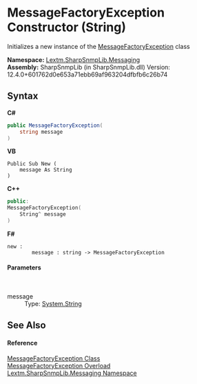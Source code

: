 # MessageFactoryException Constructor (String)
 

Initializes a new instance of the <a href="T_Lextm_SharpSnmpLib_Messaging_MessageFactoryException">MessageFactoryException</a> class

**Namespace:**&nbsp;<a href="N_Lextm_SharpSnmpLib_Messaging">Lextm.SharpSnmpLib.Messaging</a><br />**Assembly:**&nbsp;SharpSnmpLib (in SharpSnmpLib.dll) Version: 12.4.0+601762d0e653a71ebb69af963204dfbfb6c26b74

## Syntax

**C#**<br />
``` C#
public MessageFactoryException(
	string message
)
```

**VB**<br />
``` VB
Public Sub New ( 
	message As String
)
```

**C++**<br />
``` C++
public:
MessageFactoryException(
	String^ message
)
```

**F#**<br />
``` F#
new : 
        message : string -> MessageFactoryException
```


#### Parameters
&nbsp;<dl><dt>message</dt><dd>Type: <a href="https://docs.microsoft.com/dotnet/api/system.string" target="_blank" rel="noopener noreferrer">System.String</a><br /></dd></dl>

## See Also


#### Reference
<a href="T_Lextm_SharpSnmpLib_Messaging_MessageFactoryException">MessageFactoryException Class</a><br /><a href="Overload_Lextm_SharpSnmpLib_Messaging_MessageFactoryException__ctor">MessageFactoryException Overload</a><br /><a href="N_Lextm_SharpSnmpLib_Messaging">Lextm.SharpSnmpLib.Messaging Namespace</a><br />